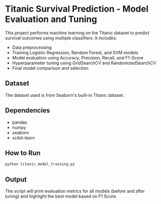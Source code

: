 
# Titanic Survival Prediction - Model Evaluation and Tuning

This project performs machine learning on the Titanic dataset to predict survival outcomes using multiple classifiers. It includes:

- Data preprocessing
- Training Logistic Regression, Random Forest, and SVM models
- Model evaluation using Accuracy, Precision, Recall, and F1-Score
- Hyperparameter tuning using GridSearchCV and RandomizedSearchCV
- Final model comparison and selection

## Dataset
The dataset used is from Seaborn's built-in Titanic dataset.

## Dependencies
- pandas
- numpy
- seaborn
- scikit-learn

## How to Run
```bash
python titanic_model_training.py
```

## Output
The script will print evaluation metrics for all models (before and after tuning) and highlight the best model based on F1 Score.
